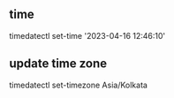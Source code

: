 ## time 

timedatectl set-time '2023-04-16 12:46:10'

## update time zone

timedatectl set-timezone Asia/Kolkata
